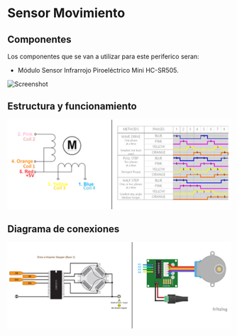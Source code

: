 
# Sensor Movimiento

## Componentes
Los componentes que se van a utilizar para este periferico seran:

- Módulo Sensor Infrarrojo Piroeléctrico Mini HC-SR505.

![Screenshot](/Perifericos/Motor/componentesPIR.png) 


## Estructura y funcionamiento

![Screenshot](/Perifericos/Motor/estyfuncMotor.png) 

## Diagrama de conexiones

![Screenshot](/Perifericos/Motor/conexionesMotor.png) 
